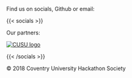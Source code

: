 Find us on socials, Github or email:

{{< socials >}}
<a href="https://facebook.com/covhacksoc"><i class="fab fa-facebook-f"></i></a>
<a href="https://twitter.com/covhacksoc"><i class="fab fa-twitter"></i></a>
<a href="https://github.com/covhacksoc"><i class="fab fa-github"></i></a>
<a href="mailto:hello@covhack.org"><i class="fas fa-envelope-open"></i></a>

Our partners:

<a href="https://cusu.org/"><img src="/images/sponsors/cusu-logo.png" class="footer-logo-image" alt="CUSU logo" /></a>

{{< /socials >}}

&copy; 2018 Coventry University Hackathon Society
